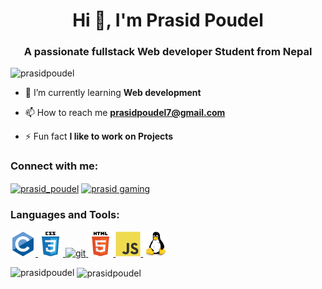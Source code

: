 <h1 align="center">Hi 👋, I'm Prasid Poudel</h1>
<h3 align="center">A passionate fullstack Web developer Student from Nepal</h3>

<p align="left"> <img src="https://komarev.com/ghpvc/?username=prasidpoudel&label=Profile%20views&color=0e75b6&style=flat" alt="prasidpoudel" /> </p>

- 🌱 I’m currently learning **Web development**

- 📫 How to reach me **prasidpoudel7@gmail.com**

- ⚡ Fun fact **I like to work on Projects**

<h3 align="left">Connect with me:</h3>
<p align="left">
<a href="https://instagram.com/prasid_poudel" target="blank"><img align="center" src="https://raw.githubusercontent.com/rahuldkjain/github-profile-readme-generator/master/src/images/icons/Social/instagram.svg" alt="prasid_poudel" height="30" width="40" /></a>
<a href="https://www.youtube.com/c/prasid gaming" target="blank"><img align="center" src="https://raw.githubusercontent.com/rahuldkjain/github-profile-readme-generator/master/src/images/icons/Social/youtube.svg" alt="prasid gaming" height="30" width="40" /></a>
</p>

<h3 align="left">Languages and Tools:</h3>
<p align="left"> <a href="https://www.cprogramming.com/" target="_blank" rel="noreferrer"> <img src="https://raw.githubusercontent.com/devicons/devicon/master/icons/c/c-original.svg" alt="c" width="40" height="40"/> </a> <a href="https://www.w3schools.com/css/" target="_blank" rel="noreferrer"> <img src="https://raw.githubusercontent.com/devicons/devicon/master/icons/css3/css3-original-wordmark.svg" alt="css3" width="40" height="40"/> </a> <a href="https://git-scm.com/" target="_blank" rel="noreferrer"> <img src="https://www.vectorlogo.zone/logos/git-scm/git-scm-icon.svg" alt="git" width="40" height="40"/> </a> <a href="https://www.w3.org/html/" target="_blank" rel="noreferrer"> <img src="https://raw.githubusercontent.com/devicons/devicon/master/icons/html5/html5-original-wordmark.svg" alt="html5" width="40" height="40"/> </a> <a href="https://developer.mozilla.org/en-US/docs/Web/JavaScript" target="_blank" rel="noreferrer"> <img src="https://raw.githubusercontent.com/devicons/devicon/master/icons/javascript/javascript-original.svg" alt="javascript" width="40" height="40"/> </a> <a href="https://www.linux.org/" target="_blank" rel="noreferrer"> <img src="https://raw.githubusercontent.com/devicons/devicon/master/icons/linux/linux-original.svg" alt="linux" width="40" height="40"/> </a> </p>

<p><img align="left" src="https://github-readme-stats.vercel.app/api/top-langs?username=prasidpoudel&show_icons=true&locale=en&layout=compact" alt="prasidpoudel" /></p>

<p>&nbsp;<img align="center" src="https://github-readme-stats.vercel.app/api?username=prasidpoudel&show_icons=true&locale=en" alt="prasidpoudel" /></p>
